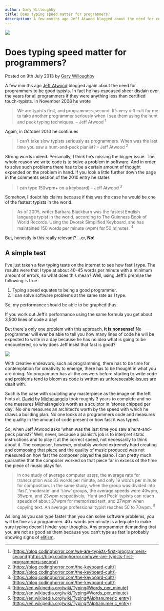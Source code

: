 ```yaml
---
author: Gary Willoughby
title: Does typing speed matter for programmers?
description: A few months ago Jeff Atwood blogged about the need for coders to be good typists. He espoused sheer disdain if they were less than certified touch-typists.
---
```


![](/articles/images/does-typing-speed-matter-for-programmers-banner.jpg)

# Does typing speed matter for programmers?

<time>Posted on 9th July 2013 by [Gary Willoughby](/pages/about.html)</time>

A few months ago [Jeff Atwood](https://en.wikipedia.org/wiki/Jeff_Atwood) blogged again about the need for programmers to be good typists. In fact he has espoused sheer disdain over the years for all programmers if they were anything less than certified touch-typists. In November 2008 he wrote

> We are typists first, and programmers second. It’s very difficult for me to take another programmer seriously when I see them using the hunt and peck typing techniques. – Jeff Atwood <sup>1</sup>

Again, in October 2010 he continues

> I can’t take slow typists seriously as programmers. When was the last time you saw a hunt-and-peck pianist? – Jeff Atwood <sup>2</sup>

Strong words indeed. Personally, I think he’s missing the bigger issue. The whole reason we write code is to solve a problem in software. And in order to solve such problems there has to be a certain amount of thought expended on the problem in hand. If you look a little further down the page in the comments section of the 2010 entry he states

> I can type 150wpm+ on a keyboard] – Jeff Atwood <sup>3</sup>

Somehow, I doubt his claims because if this was the case he would be one of the fastest typists in the world.

> As of 2005, writer Barbara Blackburn was the fastest English language typist in the world, according to The Guinness Book of World Records. Using the Dvorak Simplified Keyboard, she has maintained 150 words per minute (wpm) for 50 minutes. <sup>4</sup>

But, honestly is this really relevant? ...er, **No**!

## A simple test

I’ve just taken a few typing tests on the internet to see how fast I type. The results were that I type at about 40-45 words per minute with a minimum amount of errors, so what does this mean? Well, using Jeff’s premise the following is true

1. Typing speed equates to being a good programmer.
1. I can solve software problems at the same rate as I type.

So, my performance should be able to be graphed thus:

<script src="https://gist.github.com/nomad-software/7b0e54ac0c0341634d8748b5db3c1e48.js"></script>

If you work out Jeff’s performance using the same formula you get about 3,500 lines of code a day!

But there's only one problem with this approach, **It is nonsense!** No programmer will ever be able to tell you how many lines of code he will be expected to write in a day because he has no idea what is going to be encountered, so why does Jeff insist that fast is good?

![](/articles/images/david-by-michelangelo.jpg)

With creative endeavors, such as programming, there has to be time for contemplation for creativity to emerge, there has to be thought in what you are doing. No programmer has all the answers before starting to write code and problems tend to bloom as code is written as unforeseeable issues are dealt with.

Such is the case with sculpting any masterpiece as the image on the left hints at. [David](https://en.wikipedia.org/wiki/David_(Michelangelo)) by [Michelangelo](https://en.wikipedia.org/wiki/Michelangelo) took roughly 3 years to complete and no one measures Michelangelo’s worth as a sculptor in ‘stones chipped per day’. No one measures an architect’s worth by the speed with which he draws a building plan. No one looks at a programmers code and measures the quality in the amount of code present or how fast it was typed.

So, when Jeff Atwood asks ‘when was the last time you saw a hunt-and-peck pianist?’ Well, never, because a pianist’s job is to interpret static instructions and to play it at the correct speed, not necessarily to think about it. The composer, however, probably worked extremely hard creating and composing that piece and the quality of music produced was not measured on how fast the composer played the piano. I can pretty much guarantee that the composer worked on that piece far in excess of the time the piece of music plays for.

> In one study of average computer users, the average rate for transcription was 33 words per minute, and only 19 words per minute for composition. In the same study, when the group was divided into ‘fast’, ‘moderate’ and ‘slow’ groups, the average speeds were 40wpm, 35wpm, and 23wpm respectively. ‘Hunt and Peck’ typists can reach speeds of about 37wpm for memorized text, and 27wpm when copying text. An average professional typist reaches 50 to 70wpm. <sup>5</sup>

As long as you can type faster than you can solve software problems, you will be fine as a programmer. 40+ words per minute is adequate to make sure typing doesn’t hinder your thoughts. Any programmer demanding that you are not as good as them because you can’t type as fast is probably showing signs of [elitism](https://en.wikipedia.org/wiki/Elitism).

---

1. [https://blog.codinghorror.com/we-are-typists-first-programmers-second](https://blog.codinghorror.com/we-are-typists-first-programmers-second)
2. [https://blog.codinghorror.com/the-keyboard-cult/](https://blog.codinghorror.com/the-keyboard-cult/)
3. [https://blog.codinghorror.com/the-keyboard-cult/](https://blog.codinghorror.com/the-keyboard-cult/)
4. [https://en.wikipedia.org/wiki/Typing#Words_per_minute](https://en.wikipedia.org/wiki/Typing#Words_per_minute)
5. [https://en.wikipedia.org/wiki/Typing#Alphanumeric_entry](https://en.wikipedia.org/wiki/Typing#Alphanumeric_entry)
